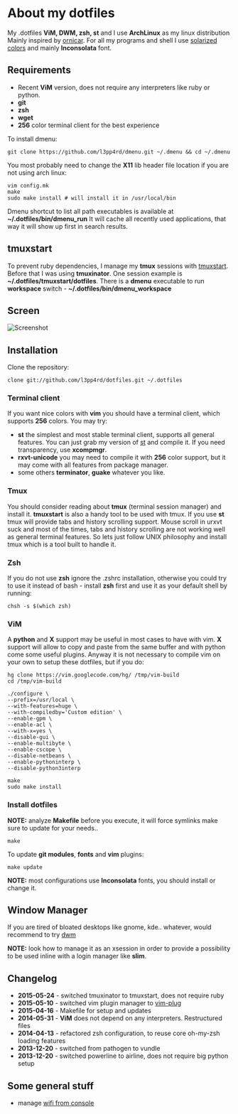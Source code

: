 # About my dotfiles

My .dotfiles **ViM, DWM, zsh, st** and I use **ArchLinux** as my linux distribution
Mainly inspired by [ornicar](https://github.com/ornicar/dotfiles). For all my programs and shell I use [solarized
colors](http://ethanschoonover.com/solarized) and mainly **Inconsolata** font.

## Requirements

- Recent **ViM** version, does not require any interpreters like ruby or python.
- **git**
- **zsh**
- **wget**
- **256** color terminal client for the best experience

To install dmenu:

    git clone https://github.com/l3pp4rd/dmenu.git ~/.dmenu && cd ~/.dmenu

You most probably need to change the **X11** lib header file location if you are not using arch linux:

    vim config.mk
    make
    sudo make install # will install it in /usr/local/bin

Dmenu shortcut to list all path executables is available at **~/.dotfiles/bin/dmenu_run**
It will cache all recently used applications, that way it will show up first in search results.

## tmuxstart

To prevent ruby dependencies, I manage my **tmux** sessions with [tmuxstart](https://github.com/treyhunner/tmuxstart).
Before that I was using **tmuxinator**. One session example is **~/.dotfiles/tmuxstart/dotfiles**. There is a **dmenu**
executable to run **workspace** switch - **~/.dotfiles/bin/dmenu_workspace**

## Screen

![Screenshot](https://raw.github.com/l3pp4rd/dotfiles/master/screen.png)

## Installation

Clone the repository:

    clone git://github.com/l3pp4rd/dotfiles.git ~/.dotfiles

### Terminal client

If you want nice colors with **vim** you should have a terminal client, which supports **256** colors. You may try:

- **st** the simplest and most stable terminal client, supports all general features. You can just grab my version of
[st](https://github.com/l3pp4rd/st) and compile it. If you need transparency, use **xcompmgr**.
- **rxvt-unicode** you may need to compile it with **256** color support, but it may come with all features from package
manager.
- some others **terminator**, **guake** whatever you like.

### Tmux

You should consider reading about **tmux** (terminal session manager) and install it. **tmuxstart** is also a
handy tool to be used with tmux. If you use **st** tmux will provide tabs and history scrolling support.
Mouse scroll in urxvt suck and most of the times, tabs and history scrolling are not working well as general
terminal features. So lets just follow UNIX philosophy and install tmux which is a tool built to handle it.

### Zsh

If you do not use **zsh** ignore the .zshrc installation, otherwise you could try to use it instead
of bash - install **zsh** first and use it as your default shell by running:

    chsh -s $(which zsh)

### ViM

A **python** and **X** support may be useful in most cases to have with vim. **X** support will allow to copy and paste
from the same buffer and with python come some useful plugins. Anyway it is not necessary to compile vim on your own to
setup these dotfiles, but if you do:

```
hg clone https://vim.googlecode.com/hg/ /tmp/vim-build
cd /tmp/vim-build

./configure \
--prefix=/usr/local \
--with-features=huge \
--with-compiledby='Custom edition' \
--enable-gpm \
--enable-acl \
--with-x=yes \
--disable-gui \
--enable-multibyte \
--enable-cscope \
--disable-netbeans \
--enable-pythoninterp \
--disable-python3interp

make
sudo make install
```

### Install dotfiles

**NOTE:** analyze **Makefile** before you execute, it will force symlinks make sure to update for your needs..

    make

To update **git modules**, **fonts** and **vim** plugins:

    make update

**NOTE:** most configurations use **Inconsolata** fonts, you should install or change it.

## Window Manager

If you are tired of bloated desktops like gnome, kde.. whatever, would recommend to try [dwm](http://dwm.suckless.org/)

**NOTE:** look how to manage it as an xsession in order to provide a possibility to be used inline
with a login manager like **slim**.

## Changelog

- **2015-05-24** - switched tmuxinator to tmuxstart, does not require ruby
- **2015-05-10** - switched vim plugin manager to [vim-plug](https://github.com/junegunn/vim-plug)
- **2015-04-16** - Makefile for setup and updates
- **2014-05-31** - **ViM** does not depend on any interpreters. Restructured files
- **2014-04-13** - refactored zsh configuration, to reuse core oh-my-zsh loading features
- **2013-12-20** - switched from pathogen to vundle
- **2013-12-20** - switched powerline to airline, does not require big python setup

## Some general stuff

- manage [wifi from console](http://www.blackmoreops.com/2014/09/18/connect-to-wifi-network-from-command-line-in-linux/)
